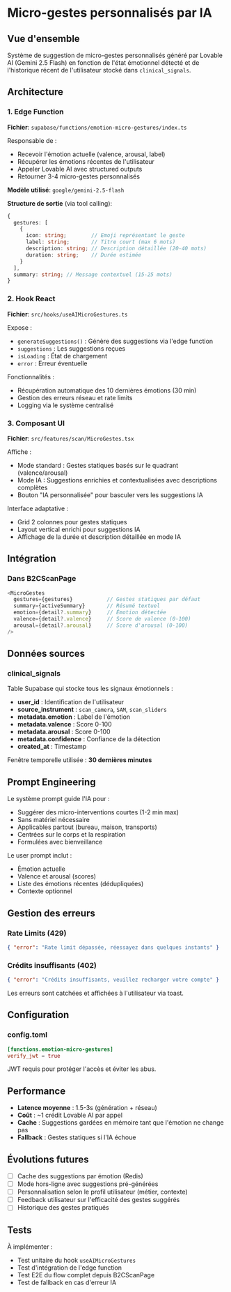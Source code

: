# Micro-gestes personnalisés par IA

## Vue d'ensemble

Système de suggestion de micro-gestes personnalisés généré par Lovable AI (Gemini 2.5 Flash) en fonction de l'état émotionnel détecté et de l'historique récent de l'utilisateur stocké dans `clinical_signals`.

## Architecture

### 1. Edge Function
**Fichier**: `supabase/functions/emotion-micro-gestures/index.ts`

Responsable de :
- Recevoir l'émotion actuelle (valence, arousal, label)
- Récupérer les émotions récentes de l'utilisateur
- Appeler Lovable AI avec structured outputs
- Retourner 3-4 micro-gestes personnalisés

**Modèle utilisé**: `google/gemini-2.5-flash`

**Structure de sortie** (via tool calling):
```typescript
{
  gestures: [
    {
      icon: string;        // Emoji représentant le geste
      label: string;       // Titre court (max 6 mots)
      description: string; // Description détaillée (20-40 mots)
      duration: string;    // Durée estimée
    }
  ],
  summary: string; // Message contextuel (15-25 mots)
}
```

### 2. Hook React
**Fichier**: `src/hooks/useAIMicroGestures.ts`

Expose :
- `generateSuggestions()` : Génère des suggestions via l'edge function
- `suggestions` : Les suggestions reçues
- `isLoading` : État de chargement
- `error` : Erreur éventuelle

Fonctionnalités :
- Récupération automatique des 10 dernières émotions (30 min)
- Gestion des erreurs réseau et rate limits
- Logging via le système centralisé

### 3. Composant UI
**Fichier**: `src/features/scan/MicroGestes.tsx`

Affiche :
- Mode standard : Gestes statiques basés sur le quadrant (valence/arousal)
- Mode IA : Suggestions enrichies et contextualisées avec descriptions complètes
- Bouton "IA personnalisée" pour basculer vers les suggestions IA

Interface adaptative :
- Grid 2 colonnes pour gestes statiques
- Layout vertical enrichi pour suggestions IA
- Affichage de la durée et description détaillée en mode IA

## Intégration

### Dans B2CScanPage
```typescript
<MicroGestes 
  gestures={gestures}           // Gestes statiques par défaut
  summary={activeSummary}       // Résumé textuel
  emotion={detail?.summary}     // Émotion détectée
  valence={detail?.valence}     // Score de valence (0-100)
  arousal={detail?.arousal}     // Score d'arousal (0-100)
/>
```

## Données sources

### clinical_signals
Table Supabase qui stocke tous les signaux émotionnels :
- **user_id** : Identification de l'utilisateur
- **source_instrument** : `scan_camera`, `SAM`, `scan_sliders`
- **metadata.emotion** : Label de l'émotion
- **metadata.valence** : Score 0-100
- **metadata.arousal** : Score 0-100
- **metadata.confidence** : Confiance de la détection
- **created_at** : Timestamp

Fenêtre temporelle utilisée : **30 dernières minutes**

## Prompt Engineering

Le système prompt guide l'IA pour :
- Suggérer des micro-interventions courtes (1-2 min max)
- Sans matériel nécessaire
- Applicables partout (bureau, maison, transports)
- Centrées sur le corps et la respiration
- Formulées avec bienveillance

Le user prompt inclut :
- Émotion actuelle
- Valence et arousal (scores)
- Liste des émotions récentes (dédupliquées)
- Contexte optionnel

## Gestion des erreurs

### Rate Limits (429)
```json
{ "error": "Rate limit dépassée, réessayez dans quelques instants" }
```

### Crédits insuffisants (402)
```json
{ "error": "Crédits insuffisants, veuillez recharger votre compte" }
```

Les erreurs sont catchées et affichées à l'utilisateur via toast.

## Configuration

### config.toml
```toml
[functions.emotion-micro-gestures]
verify_jwt = true
```

JWT requis pour protéger l'accès et éviter les abus.

## Performance

- **Latence moyenne** : 1.5-3s (génération + réseau)
- **Coût** : ~1 crédit Lovable AI par appel
- **Cache** : Suggestions gardées en mémoire tant que l'émotion ne change pas
- **Fallback** : Gestes statiques si l'IA échoue

## Évolutions futures

- [ ] Cache des suggestions par émotion (Redis)
- [ ] Mode hors-ligne avec suggestions pré-générées
- [ ] Personnalisation selon le profil utilisateur (métier, contexte)
- [ ] Feedback utilisateur sur l'efficacité des gestes suggérés
- [ ] Historique des gestes pratiqués

## Tests

À implémenter :
- Test unitaire du hook `useAIMicroGestures`
- Test d'intégration de l'edge function
- Test E2E du flow complet depuis B2CScanPage
- Test de fallback en cas d'erreur IA
